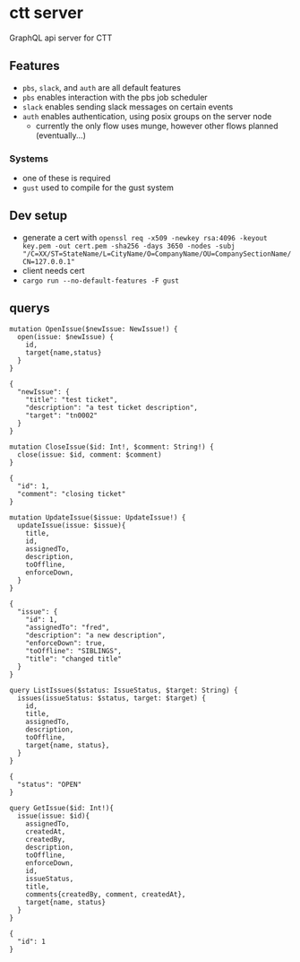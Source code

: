 # ctt server
GraphQL api server for CTT

## Features
- `pbs`, `slack`, and `auth` are all default features
- `pbs` enables interaction with the pbs job scheduler
- `slack` enables sending slack messages on certain events
- `auth` enables authentication, using posix groups on the server node
  - currently the only flow uses munge, however other flows planned (eventually...)
### Systems
- one of these is required
- `gust` used to compile for the gust system

## Dev setup
- generate a cert with `openssl req -x509 -newkey rsa:4096 -keyout key.pem -out cert.pem -sha256 -days 3650 -nodes -subj "/C=XX/ST=StateName/L=CityName/O=CompanyName/OU=CompanySectionName/CN=127.0.0.1"`
- client needs cert
- `cargo run --no-default-features -F gust`

## querys
```
mutation OpenIssue($newIssue: NewIssue!) {
  open(issue: $newIssue) {
    id,
    target{name,status}
  }
}

{
  "newIssue": {
    "title": "test ticket",
    "description": "a test ticket description",
    "target": "tn0002"
  }
}
```

```
mutation CloseIssue($id: Int!, $comment: String!) {
  close(issue: $id, comment: $comment)
}

{
  "id": 1,
  "comment": "closing ticket"
}
```

```
mutation UpdateIssue($issue: UpdateIssue!) {
  updateIssue(issue: $issue){
    title,
    id,
    assignedTo,
    description,
    toOffline,
    enforceDown,
  }
}

{
  "issue": {
    "id": 1,
    "assignedTo": "fred",
    "description": "a new description",
    "enforceDown": true,
    "toOffline": "SIBLINGS",
    "title": "changed title"
  }
}
```

```
query ListIssues($status: IssueStatus, $target: String) {
  issues(issueStatus: $status, target: $target) {
    id,
    title,
    assignedTo,
    description,
    toOffline,
    target{name, status},
  }
}

{
  "status": "OPEN"
}
```

```
query GetIssue($id: Int!){
  issue(issue: $id){
    assignedTo,
    createdAt,
    createdBy,
    description,
    toOffline,
    enforceDown,
    id,
    issueStatus,
    title,
    comments{createdBy, comment, createdAt},
    target{name, status}
  }
}

{
  "id": 1
}
```
